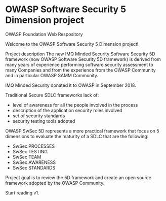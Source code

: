 # OWASP Software Security 5 Dimension project
OWASP Foundation Web Respository

Welcome to the OWASP Software Security 5 Dimension project!

Project description
The new IMQ Minded Security Software Security 5D framework (now OWASP Software Security 5D framework) is derived from many years of experience performing software security assessment to many Companies and from the experience from the OWASP Community and in particular OWASP SAMM Community.

IMQ Minded Security donated it to OWASP in September 2018.

Traditional Secure SDLC frameworks lack of: <br>
- level of awareness for all the people involved in the process <br>
- description of the application security roles involved <br>
- set of security standards <br>
- security testing tools adopted <br>

OWASP SwSec 5D represents a more practical framework that focus on 5 dimensions to evaluate the maturity of a SDLC that are the following:

- SwSec PROCESSES<br>
- SwSec TESTING<br>
- SwSec TEAM<br>
- SwSec AWARENESS<br>
- SwSec STANDARDS<br>

Project goal is to review the 5D framework and create an open source framework adopted by the OWASP Community.

Start reading v1.
